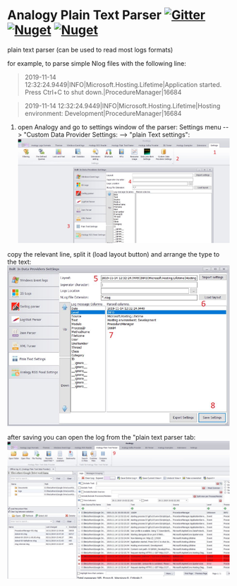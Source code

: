 # Analogy Plain Text Parser   [![Gitter](https://badges.gitter.im/Analogy-LogViewer/community.svg)](https://gitter.im/Analogy-LogViewer/community?utm_source=badge&utm_medium=badge&utm_campaign=pr-badge) [![Nuget](https://img.shields.io/nuget/v/Analogy.LogViewer.PlainTextParser)](https://www.nuget.org/packages/Analogy.LogViewer.PlainTextParser/) [![Nuget](https://img.shields.io/nuget/dt/Analogy.LogViewer.PlainTextParser)](https://www.nuget.org/packages/Analogy.LogViewer.PlainTextParser/)
plain text parser (can be used to read most logs formats)

for example, to parse simple Nlog files with the following line:


>2019-11-14 12:32:24.9449|INFO|Microsoft.Hosting.Lifetime|Application started. Press Ctrl+C to shut down.|ProcedureManager|16684

>2019-11-14 12:32:24.9449|INFO|Microsoft.Hosting.Lifetime|Hosting environment: Development|ProcedureManager|16684

1. open Analogy and   go to settings window of the parser:
Settings menu --> "Custom Data Provider Settings: --> "plain Text settings":
![Settings](Assets/Usage/step1.jpg)

copy the relevant line, split it (load layout button) and arrange the type to the text:
![Settings](Assets/Usage/step2.jpg)

after saving you can open the log from the "plain text parser tab:
![loaded log](Assets/Usage/loadedLog.jpg)

